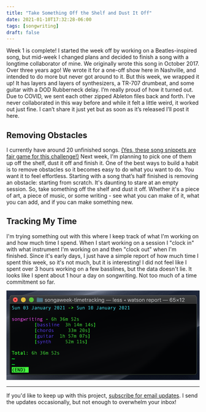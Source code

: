```yaml
---
title: "Take Something Off the Shelf and Dust It Off"
date: 2021-01-10T17:32:28-06:00
tags: [songwriting]
draft: false
---
```


Week 1 is complete! I started the week off by working on a Beatles-inspired song, but mid-week I changed plans and decided to finish a song with a longtime collaborator of mine. We originally wrote this song in October 2017. Over three years ago! We wrote it for a one-off show here in Nashville, and intended to do more but never got around to it. But this week, we wrapped it up! It has layers and layers of synthesizers, a TR-707 drumbeat, and some guitar with a DOD Rubberneck delay. I’m really proud of how it turned out. Due to COVID, we sent each other zipped Ableton files back and forth. I've never collaborated in this way before and while it felt a little weird, it worked out just fine. I can’t share it just yet but as soon as it’s released I’ll post it here.

## Removing Obstacles
I currently have around 20 unfinished songs. [(Yes, these song snippets are fair game for this challenge!)](https://writingasongaweek.com/posts/the-rules/) Next week, I'm planning to pick one of them up off the shelf, dust it off and finish it. One of the best ways to build a habit is to remove obstacles so it becomes easy to do what you want to do. You want it to feel effortless. Starting with a song that’s half finished is removing an obstacle: starting from scratch. It's daunting to stare at an empty session. So, take something off the shelf and dust it off. Whether it's a piece of art, a piece of music, or some writing - see what you can make of it, what you can add, and if you can make something new.

## Tracking My Time
I'm trying something out with this where I keep track of what I'm working on and how much time I spend. When I start working on a session I "clock in" with what instrument I'm working on and then "clock out" when I'm finished. Since it's early days, I just have a simple report of how much time I spent this week, so it's not much, but it is interesting! I did not feel like I spent over 3 hours working on a few basslines, but the data doesn't lie. It looks like I spent about 1 hour a day on songwriting. Not too much of a time commitment so far.

![bassline: 3h 14m, chords: 33m, guitar: 1h 57m, synth: 52m. total time: 6h 36m.](https://github.com/adriennefranke/writingasongaweek/blob/main/assets/week01.jpg?raw=true)

* * *

If you'd like to keep up with this project, [subscribe for email updates](https://tinyletter.com/writingasongaweek). I send the updates occasionally, but not enough to overwhelm your inbox!